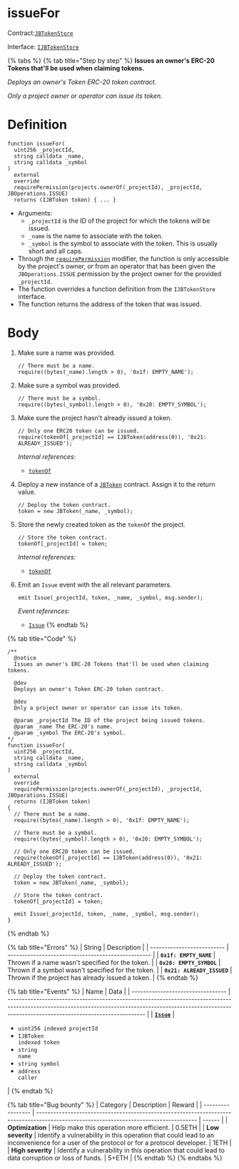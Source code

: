 # issueFor

Contract:[`JBTokenStore`](../)​‌

Interface: [`IJBTokenStore`](../../../interfaces/ijbtokenstore.md)

{% tabs %}
{% tab title="Step by step" %}
**Issues an owner's ERC-20 Tokens that'll be used when claiming tokens.**

_Deploys an owner's Token ERC-20 token contract._

_Only a project owner or operator can issue its token._

# Definition

```solidity
function issueFor(
  uint256 _projectId,
  string calldata _name,
  string calldata _symbol
)
  external
  override
  requirePermission(projects.ownerOf(_projectId), _projectId, JBOperations.ISSUE)
  returns (IJBToken token) { ... }
```

* Arguments:
  * `_projectId` is the ID of the project for which the tokens will be issued.
  * `_name` is the name to associate with the token.
  * `_symbol` is the symbol to associate with the token. This is usually short and all caps.
* Through the [`requirePermission`](../../or-abstract/jboperatable/modifiers/requirepermission.md) modifier, the function is only accessible by the project's owner, or from an operator that has been given the `JBOperations.ISSUE` permission by the project owner for the provided `_projectId`.
* The function overrides a function definition from the `IJBTokenStore` interface.
* The function returns the address of the token that was issued.

# Body

1.  Make sure a name was provided.

    ```solidity
    // There must be a name.
    require((bytes(_name).length > 0), '0x1f: EMPTY_NAME');
    ```
2.  Make sure a symbol was provided.

    ```solidity
    // There must be a symbol.
    require((bytes(_symbol).length > 0), '0x20: EMPTY_SYMBOL');
    ```
3.  Make sure the project hasn't already issued a token.

    ```solidity
    // Only one ERC20 token can be issued.
    require(tokenOf[_projectId] == IJBToken(address(0)), '0x21: ALREADY_ISSUED');
    ```

    _Internal references:_

    * [`tokenOf`](../properties/tokenof.md)
4.  Deploy a new instance of a [`JBToken`](../../jbtoken.md) contract. Assign it to the return value.

    ```solidity
    // Deploy the token contract.
    token = new JBToken(_name, _symbol);
    ```
5.  Store the newly created token as the `tokenOf` the project.

    ```solidity
    // Store the token contract.
    tokenOf[_projectId] = token;
    ```

    _Internal references:_

    * [`tokenOf`](../properties/tokenof.md)
6.  Emit an `Issue` event with the all relevant parameters.

    ```solidity
    emit Issue(_projectId, token, _name, _symbol, msg.sender);
    ```

    _Event references:_

    * [`Issue`](../events/issue.md)
{% endtab %}

{% tab title="Code" %}
```solidity
/**
  @notice 
  Issues an owner's ERC-20 Tokens that'll be used when claiming tokens.

  @dev 
  Deploys an owner's Token ERC-20 token contract.
  
  @dev
  Only a project owner or operator can issue its token.

  @param _projectId The ID of the project being issued tokens.
  @param _name The ERC-20's name.
  @param _symbol The ERC-20's symbol.
*/
function issueFor(
  uint256 _projectId,
  string calldata _name,
  string calldata _symbol
)
  external
  override
  requirePermission(projects.ownerOf(_projectId), _projectId, JBOperations.ISSUE)
  returns (IJBToken token)
{
  // There must be a name.
  require((bytes(_name).length > 0), '0x1f: EMPTY_NAME');

  // There must be a symbol.
  require((bytes(_symbol).length > 0), '0x20: EMPTY_SYMBOL');

  // Only one ERC20 token can be issued.
  require(tokenOf[_projectId] == IJBToken(address(0)), '0x21: ALREADY_ISSUED');

  // Deploy the token contract.
  token = new JBToken(_name, _symbol);

  // Store the token contract.
  tokenOf[_projectId] = token;

  emit Issue(_projectId, token, _name, _symbol, msg.sender);
}
```
{% endtab %}

{% tab title="Errors" %}
| String                     | Description                                        |
| -------------------------- | -------------------------------------------------- |
| **`0x1f: EMPTY_NAME`**     | Thrown if a name wasn't specified for the token.   |
| **`0x20: EMPTY_SYMBOL`**   | Thrown if a symbol wasn't specified for the token. |
| **`0x21: ALREADY_ISSUED`** | Thrown if the project has already issued a token.  |
{% endtab %}

{% tab title="Events" %}
| Name                              | Data                                                                                                                                                                                                         |
| --------------------------------- | ------------------------------------------------------------------------------------------------------------------------------------------------------------------------------------------------------------ |
| [**`Issue`**](../events/issue.md) | <ul><li><code>uint256 indexed projectId</code></li><li><code>IJBToken indexed token</code></li><li><code>string name</code></li><li><code>string symbol</code></li><li><code>address caller</code></li></ul> |
{% endtab %}

{% tab title="Bug bounty" %}
| Category          | Description                                                                                                                            | Reward |
| ----------------- | -------------------------------------------------------------------------------------------------------------------------------------- | ------ |
| **Optimization**  | Help make this operation more efficient.                                                                                               | 0.5ETH |
| **Low severity**  | Identify a vulnerability in this operation that could lead to an inconvenience for a user of the protocol or for a protocol developer. | 1ETH   |
| **High severity** | Identify a vulnerability in this operation that could lead to data corruption or loss of funds.                                        | 5+ETH  |
{% endtab %}
{% endtabs %}
